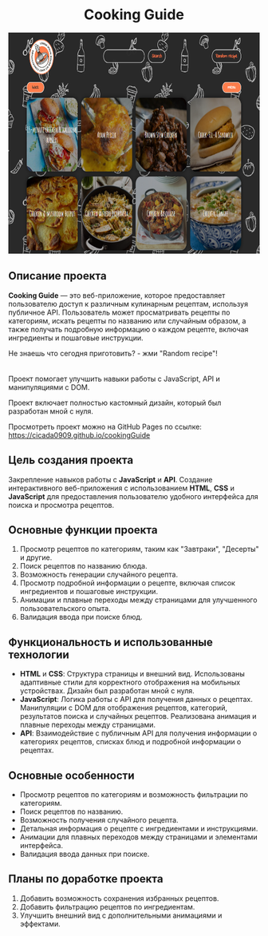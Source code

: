 <h1 align="center">Cooking Guide</h1>

<p align="center">
<img src="./title.png" title="Cooking Guide" width="726px" height="443px">
</p>

<h2 align="left">Описание проекта</h2>

**Cooking Guide** — это веб-приложение, которое предоставляет пользователю доступ к различным кулинарным рецептам, используя публичное API. Пользователь может просматривать рецепты по категориям, искать рецепты по названию или случайным образом, а также получать подробную информацию о каждом рецепте, включая ингредиенты и пошаговые инструкции.

Не знаешь что сегодня приготовить? - жми "Random recipe"!
<br>
<br>
<br>
Проект помогает улучшить навыки работы с JavaScript, API и манипуляциями с DOM.

Проект включает полностью кастомный дизайн, который был разработан мной с нуля.

Просмотреть проект можно на GitHub Pages по ссылке:  https://cicada0909.github.io/cookingGuide

<h2 align="left">Цель создания проекта</h2>

Закрепление навыков работы с **JavaScript** и **API**. Создание интерактивного веб-приложения с использованием **HTML**, **CSS** и **JavaScript** для предоставления пользователю удобного интерфейса для поиска и просмотра рецептов.

<h2 align="left">Основные функции проекта</h2>

1. Просмотр рецептов по категориям, таким как "Завтраки", "Десерты" и другие.
2. Поиск рецептов по названию блюда.
3. Возможность генерации случайного рецепта.
4. Просмотр подробной информации о рецепте, включая список ингредиентов и пошаговые инструкции.
5. Анимации и плавные переходы между страницами для улучшенного пользовательского опыта.
6. Валидация ввода при поиске блюд.

<h2 align="left">Функциональность и использованные технологии</h2>

- **HTML** и **CSS**: Структура страницы и внешний вид. Использованы адаптивные стили для корректного отображения на мобильных устройствах. Дизайн был разработан мной с нуля.
- **JavaScript**: Логика работы с API для получения данных о рецептах. Манипуляции с DOM для отображения рецептов, категорий, результатов поиска и случайных рецептов. Реализована анимация и плавные переходы между страницами.
- **API**: Взаимодействие с публичным API для получения информации о категориях рецептов, списках блюд и подробной информации о рецептах.

<h2 align="left">Основные особенности</h2>

- Просмотр рецептов по категориям и возможность фильтрации по категориям.
- Поиск рецептов по названию.
- Возможность получения случайного рецепта.
- Детальная информация о рецепте с ингредиентами и инструкциями.
- Анимации для плавных переходов между страницами и элементами интерфейса.
- Валидация ввода данных при поиске.

<h2 align="left">Планы по доработке проекта</h2>

1. Добавить возможность сохранения избранных рецептов.
2. Добавить фильтрацию рецептов по ингредиентам.
3. Улучшить внешний вид с дополнительными анимациями и эффектами.
